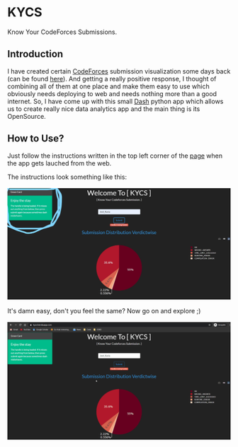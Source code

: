 # KYCS
Know Your CodeForces Submissions.

## Introduction
I have created certain [CodeForces](https://codeforces.com/) submission visualization some days back (can be found [here](https://github.com/JeetKaria06/CF_Submissions/tree/master/Submission_Visualization)). And getting a really positive response, I thought of combining all of them at one place and make them easy to use which obviously needs deploying to web and needs nothing more than a good internet. So, I have come up with this small [Dash](https://dash.plotly.com/) python app which allows us to create really nice data analytics app and the main thing is its OpenSource.

## How to Use?
Just follow the instructions written in the top left corner of the [page](https://kycs.herokuapp.com/) when the app gets lauched from the web. 

The instructions look something like this:
<br>
<br>
![Output1](https://github.com/JeetKaria06/KYCS/blob/master/Images/learn.jpg) 

It's damn easy, don't you feel the same? Now go on and explore ;)
<br>
<br>
![Output2](https://github.com/JeetKaria06/KYCS/blob/master/Images/Enjoy.gif)
